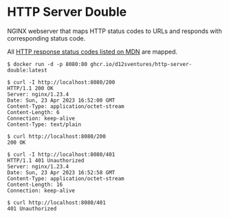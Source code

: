 # HTTP Server Double

NGINX webserver that maps HTTP status codes to URLs and responds with corresponding status code.

All [HTTP response status codes listed on MDN](https://developer.mozilla.org/en-US/docs/Web/HTTP/Status) are mapped.

```console
$ docker run -d -p 8080:80 ghcr.io/d12sventures/http-server-double:latest

$ curl -I http://localhost:8080/200
HTTP/1.1 200 OK
Server: nginx/1.23.4
Date: Sun, 23 Apr 2023 16:52:00 GMT
Content-Type: application/octet-stream
Content-Length: 6
Connection: keep-alive
Content-Type: text/plain

$ curl http://localhost:8080/200
200 OK

$ curl -I http://localhost:8080/401
HTTP/1.1 401 Unauthorized
Server: nginx/1.23.4
Date: Sun, 23 Apr 2023 16:52:58 GMT
Content-Type: application/octet-stream
Content-Length: 16
Connection: keep-alive

$ curl http://localhost:8080/401
401 Unauthorized
```